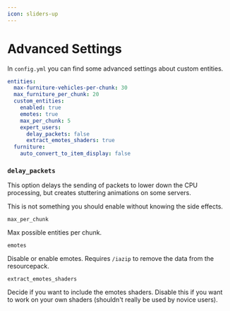 ```yaml
---
icon: sliders-up
---
```


# Advanced Settings

In `config.yml` you can find some advanced settings about custom entities.

```yaml
entities:
  max-furniture-vehicles-per-chunk: 30
  max_furniture_per_chunk: 20
  custom_entities:
    enabled: true
    emotes: true
    max_per_chunk: 5
    expert_users:
      delay_packets: false
      extract_emotes_shaders: true
  furniture:
    auto_convert_to_item_display: false
```

### `delay_packets`

This option delays the sending of packets to lower down the CPU processing, but creates stuttering animations on some servers.

This is not something you should enable without knowing the side effects.

`max_per_chunk`

Max possible entities per chunk.

`emotes`

Disable or enable emotes. Requires `/iazip` to remove the data from the resourcepack.

`extract_emotes_shaders`

Decide if you want to include the emotes shaders. Disable this if you want to work on your own shaders (shouldn't really be used by novice users).


